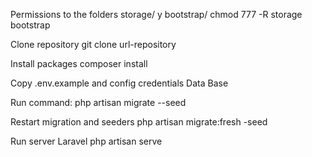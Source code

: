 Permissions to the folders storage/ y bootstrap/
chmod 777 -R storage bootstrap

Clone repository 
git clone url-repository

Install packages
composer install

Copy .env.example and config credentials Data Base

Run command:
php artisan migrate --seed

Restart migration and seeders
php artisan migrate:fresh -seed

Run server Laravel
php artisan serve
